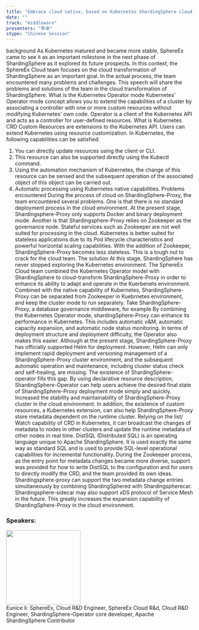 ```yaml
---
title: "Embrace cloud native, based on Kubernetes ShardingSphere cloud transformation"
date: "" 
track: "middleware"
presenters: "李卓"
stype: "Chinese Session"
---
```

background
As Kubernetes matured and became more stable, SphereEx came to see it as an important milestone in the next phase of ShardingSphere as it explored its future prospects. In this context, the SphereEx Cloud team focuses on the cloud transformation of ShardingSphere as an important goal. In the actual process, the team encountered many problems and challenges. This speech will share the problems and solutions of the team in the cloud transformation of ShardingSphere.
What is the Kubernetes Operator mode
Kubernetes' Operator mode concept allows you to extend the capabilities of a cluster by associating a controller with one or more custom resources without modifying Kubernetes' own code.
Operator is a client of the Kubernetes API and acts as a controller for user-defined resources.
What is Kubernetes CRD
Custom Resources are extensions to the Kubernetes API. Users can extend Kubernetes using resource customization.
In Kubernetes, the following capabilities can be satisfied:
1. You can directly update resources using the client or CLI.
2. This resource can also be supported directly using the Kubectl command.
3. Using the automation mechanism of Kubernetes, the change of this resource can be sensed and the subsequent operation of the associated object of this object can be carried out.
4. Automatic processing using Kubernetes native capabilities.
Problems encountered
During the process of cloud on ShardingSphere-Proxy, the team encountered several problems. One is that there is no standard deployment process in the cloud environment. At the present stage, Shardingsphere-Proxy only supports Docker and binary deployment mode. Another is that Shardingsphere-Proxy relies on Zookeeper as the governance node. Stateful services such as Zookeeper are not well suited for processing in the cloud. Kubernetes is better suited for stateless applications due to its Pod lifecycle characteristics and powerful horizontal scaling capabilities. With the addition of Zookeeper, ShardingSphere-Proxy becomes less stateless. This is a tough nut to crack for the cloud team.
The solution
At this stage, ShardingSphere has never stopped exploring the Kubernetes environment. The SphereEx Cloud team combined the Kubernetes Operator model with ShardingSphere to cloud-transform ShardingSphere-Proxy in order to enhance its ability to adapt and operate in the Kuerbenets environment. Combined with the native capability of Kubernetes, ShardingSphere-Proxy can be separated from Zookeeper in Kuebrnetes environment, and keep the cluster mode to run separately.
Take ShardingSphere-Proxy, a database governance middleware, for example
By combining the Kubernetes Operator mode, shardingSphere-Proxy can enhance its performance in Kubernetes. This includes automatic o&M, automatic capacity expansion, and automatic node status monitoring. In terms of deployment structure and deployment difficulty, the Operator also makes this easier. Although at the present stage, ShardingSphere-Proxy has officially supported Helm for deployment. However, Helm can only implement rapid deployment and versioning management of a ShardingSphere-Proxy cluster environment, and the subsequent automatic operation and maintenance, including cluster status check and self-healing, are missing. The existence of ShardingSphere-operator fills this gap. By using declarative resource description, ShardingSphere-Operator can help users achieve the desired final state of ShardingSphere-Proxy deployment mode simply and quickly. Increased the stability and maintainability of ShardingSphere-Proxy cluster in the cloud environment.
In addition, the existence of custom resources, a Kubernetes extension, can also help ShardingSphere-Proxy store metadata dependent on the runtime cluster. Relying on the list/ Watch capability of CRD in Kubernetes, it can broadcast the changes of metadata to nodes in other clusters and update the runtime metadata of other nodes in real time.
DistSQL (Distributed SQL) is an operating language unique to Apache ShardingSphere. It is used exactly the same way as standard SQL and is used to provide SQL-level operational capabilities for incremental functionality. During the Zookeeper process, as the entry point for metadata changes became more diverse, support was provided for how to write DistSQL to the configuration and for users to directly modify the CRD, and the team provided its own ideas. Shardingsphere-proxy can support the two metadata change entries simultaneously by combining ShardingSphered with Shardingspherecar. Shardingsphere-sidecar may also support xDS protocol of Service Mesh in the future. This greatly increases the expansion capability of ShardingSphere-Proxy in the cloud environment.
 ### Speakers: 
 <img src="images/speaker/1089.png" width="200" /><br>Eunice li: SphereEx, Cloud R&D Engineer, SphereEx Cloud R&d, Cloud R&D Engineer, ShardingSphere-Operator core developer, Apache ShardingSphere Contributor
 